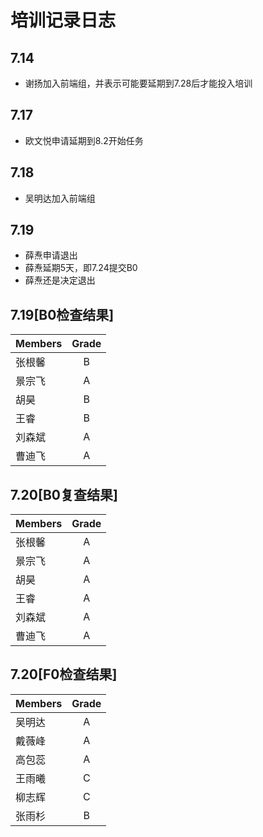 # 培训记录日志

## 7.14
- 谢扬加入前端组，并表示可能要延期到7.28后才能投入培训

## 7.17
- 欧文悦申请延期到8.2开始任务

## 7.18
- 吴明达加入前端组

## 7.19
- 薛焘申请退出
- 薛焘延期5天，即7.24提交B0
- 薛焘还是决定退出

## 7.19[B0检查结果]

| Members | Grade |
| ------- |:-----:|
| 张根馨  | B     |
| 景宗飞  | A     |
| 胡昊    | B     |
| 王睿    | B     |
| 刘森斌  | A     |
| 曹迪飞  | A     |

## 7.20[B0复查结果]

| Members | Grade |
| ------- |:-----:|
| 张根馨  | A     |
| 景宗飞  | A     |
| 胡昊    | A     |
| 王睿    | A     |
| 刘森斌  | A     |
| 曹迪飞  | A     |

## 7.20[F0检查结果]

| Members | Grade   |
| ------- | :-----: |
| 吴明达  | A       |
| 戴薇峰  | A       |
| 高包蕊  | A       |
| 王雨曦  | C       |
| 柳志辉  | C       |
| 张雨杉  | B       |

